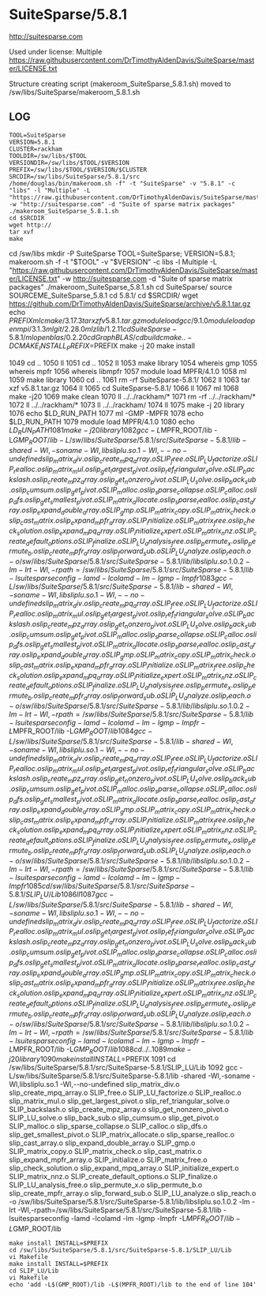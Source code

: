 SuiteSparse/5.8.1
========================

<http://suitesparse.com>

Used under license:
Multiple
<https://raw.githubusercontent.com/DrTimothyAldenDavis/SuiteSparse/master/LICENSE.txt>

Structure creating script (makeroom_SuiteSparse_5.8.1.sh) moved to /sw/libs/SuiteSparse/makeroom_5.8.1.sh

LOG
---

    TOOL=SuiteSparse
    VERSION=5.8.1
    CLUSTER=rackham
    TOOLDIR=/sw/libs/$TOOL
    VERSIONDIR=/sw/libs/$TOOL/$VERSION
    PREFIX=/sw/libs/$TOOL/$VERSION/$CLUSTER
    SRCDIR=/sw/libs/SuiteSparse/5.8.1/src
    /home/douglas/bin/makeroom.sh -f" -t "SuiteSparse" -v "5.8.1" -c "libs" -l "Multiple" -L "https://raw.githubusercontent.com/DrTimothyAldenDavis/SuiteSparse/master/LICENSE.txt" -w "http://suitesparse.com" -d "Suite of sparse matrix packages"
    ./makeroom_SuiteSparse_5.8.1.sh
    cd $SRCDIR
    wget http://
    tar xvf 
    make

cd /sw/libs
mkdir -P SuiteSparse
TOOL=SuiteSparse; VERSION=5.8.1; makeroom.sh -f -t "$TOOL" -v "$VERSION" -c libs -l Multiple -L "https://raw.githubusercontent.com/DrTimothyAldenDavis/SuiteSparse/master/LICENSE.txt" -w http://suitesparse.com -d "Suite of sparse matrix packages"
./makeroom_SuiteSparse_5.8.1.sh 
cd SuiteSparse/
source SOURCEME_SuiteSparse_5.8.1 
cd 5.8.1/
cd $SRCDIR/
wget https://github.com/DrTimothyAldenDavis/SuiteSparse/archive/v5.8.1.tar.gz
echo $PREFIX
ml cmake/3.17.3
tar xzf v5.8.1.tar.gz 
module load gcc/9.1.0
module load openmpi/3.1.3
ml git/2.28.0
ml zlib/1.2.11
cd SuiteSparse-5.8.1/
ml openblas/0.2.20
cd GraphBLAS/
cd build
cmake .. -DCMAKE_INSTALL_PREFIX=$PREFIX
make -j 20
make install

1049  cd ..
1050  ll
1051  cd ..
1052  ll
1053  make library
1054  whereis gmp
1055  whereis mpfr
1056  whereis libmpfr
1057  module load MPFR/4.1.0
1058  ml
1059  make library
1060  cd ..
1061  rm -rf SuiteSparse-5.8.1/
1062  ll
1063  tar xzf v5.8.1.tar.gz 
1064  ll
1065  cd SuiteSparse-5.8.1/
1066  ll
1067  ml
1068  make -j20
1069  make clean
1070  ll ../../rackham/*
1071  rm -rf ../../rackham/*
1072  ll ../../rackham/*
1073  ll ../../rackham/
1074  ll
1075  make -j 20 library
1076  echo $LD_RUN_PATH
1077  ml -GMP -MPFR
1078  echo $LD_RUN_PATH
1079  module load MPFR/4.1.0
1080  echo $LD_RUN_PATH
1081  make -j 20 library
1082  gcc -L$MPFR_ROOT/lib -L$GMP_ROOT/lib -L/sw/libs/SuiteSparse/5.8.1/src/SuiteSparse-5.8.1/lib -shared -Wl,-soname -Wl,libsliplu.so.1 -Wl,--no-undefined slip_matrix_div.o slip_create_mpq_array.o SLIP_free.o SLIP_LU_factorize.o SLIP_realloc.o slip_matrix_mul.o slip_get_largest_pivot.o slip_ref_triangular_solve.o SLIP_backslash.o slip_create_mpz_array.o slip_get_nonzero_pivot.o SLIP_LU_solve.o slip_back_sub.o slip_cumsum.o slip_get_pivot.o SLIP_malloc.o slip_sparse_collapse.o SLIP_calloc.o slip_dfs.o slip_get_smallest_pivot.o SLIP_matrix_allocate.o slip_sparse_realloc.o slip_cast_array.o slip_expand_double_array.o SLIP_gmp.o SLIP_matrix_copy.o SLIP_matrix_check.o slip_cast_matrix.o slip_expand_mpfr_array.o SLIP_initialize.o SLIP_matrix_free.o slip_check_solution.o slip_expand_mpq_array.o SLIP_initialize_expert.o SLIP_matrix_nnz.o SLIP_create_default_options.o SLIP_finalize.o SLIP_LU_analysis_free.o slip_permute_x.o slip_permute_b.o slip_create_mpfr_array.o slip_forward_sub.o SLIP_LU_analyze.o slip_reach.o -o /sw/libs/SuiteSparse/5.8.1/src/SuiteSparse-5.8.1/lib/libsliplu.so.1.0.2 -lm -lrt -Wl,-rpath=/sw/libs/SuiteSparse/5.8.1/src/SuiteSparse-5.8.1/lib -lsuitesparseconfig -lamd -lcolamd -lm -lgmp -lmpfr
1083  gcc -L/sw/libs/SuiteSparse/5.8.1/src/SuiteSparse-5.8.1/lib -shared -Wl,-soname -Wl,libsliplu.so.1 -Wl,--no-undefined slip_matrix_div.o slip_create_mpq_array.o SLIP_free.o SLIP_LU_factorize.o SLIP_realloc.o slip_matrix_mul.o slip_get_largest_pivot.o slip_ref_triangular_solve.o SLIP_backslash.o slip_create_mpz_array.o slip_get_nonzero_pivot.o SLIP_LU_solve.o slip_back_sub.o slip_cumsum.o slip_get_pivot.o SLIP_malloc.o slip_sparse_collapse.o SLIP_calloc.o slip_dfs.o slip_get_smallest_pivot.o SLIP_matrix_allocate.o slip_sparse_realloc.o slip_cast_array.o slip_expand_double_array.o SLIP_gmp.o SLIP_matrix_copy.o SLIP_matrix_check.o slip_cast_matrix.o slip_expand_mpfr_array.o SLIP_initialize.o SLIP_matrix_free.o slip_check_solution.o slip_expand_mpq_array.o SLIP_initialize_expert.o SLIP_matrix_nnz.o SLIP_create_default_options.o SLIP_finalize.o SLIP_LU_analysis_free.o slip_permute_x.o slip_permute_b.o slip_create_mpfr_array.o slip_forward_sub.o SLIP_LU_analyze.o slip_reach.o -o /sw/libs/SuiteSparse/5.8.1/src/SuiteSparse-5.8.1/lib/libsliplu.so.1.0.2 -lm -lrt -Wl,-rpath=/sw/libs/SuiteSparse/5.8.1/src/SuiteSparse-5.8.1/lib -lsuitesparseconfig -lamd -lcolamd -lm -lgmp -lmpfr -L$MPFR_ROOT/lib -L$GMP_ROOT/lib 
1084  gcc -L/sw/libs/SuiteSparse/5.8.1/src/SuiteSparse-5.8.1/lib -shared -Wl,-soname -Wl,libsliplu.so.1 -Wl,--no-undefined slip_matrix_div.o slip_create_mpq_array.o SLIP_free.o SLIP_LU_factorize.o SLIP_realloc.o slip_matrix_mul.o slip_get_largest_pivot.o slip_ref_triangular_solve.o SLIP_backslash.o slip_create_mpz_array.o slip_get_nonzero_pivot.o SLIP_LU_solve.o slip_back_sub.o slip_cumsum.o slip_get_pivot.o SLIP_malloc.o slip_sparse_collapse.o SLIP_calloc.o slip_dfs.o slip_get_smallest_pivot.o SLIP_matrix_allocate.o slip_sparse_realloc.o slip_cast_array.o slip_expand_double_array.o SLIP_gmp.o SLIP_matrix_copy.o SLIP_matrix_check.o slip_cast_matrix.o slip_expand_mpfr_array.o SLIP_initialize.o SLIP_matrix_free.o slip_check_solution.o slip_expand_mpq_array.o SLIP_initialize_expert.o SLIP_matrix_nnz.o SLIP_create_default_options.o SLIP_finalize.o SLIP_LU_analysis_free.o slip_permute_x.o slip_permute_b.o slip_create_mpfr_array.o slip_forward_sub.o SLIP_LU_analyze.o slip_reach.o -o /sw/libs/SuiteSparse/5.8.1/src/SuiteSparse-5.8.1/lib/libsliplu.so.1.0.2 -lm -lrt -Wl,-rpath=/sw/libs/SuiteSparse/5.8.1/src/SuiteSparse-5.8.1/lib -lsuitesparseconfig -lamd -lcolamd -lm -lgmp -lmpfr
1085  cd /sw/libs/SuiteSparse/5.8.1/src/SuiteSparse-5.8.1/SLIP_LU/Lib
1086  ll
1087  gcc -L/sw/libs/SuiteSparse/5.8.1/src/SuiteSparse-5.8.1/lib -shared -Wl,-soname -Wl,libsliplu.so.1 -Wl,--no-undefined slip_matrix_div.o slip_create_mpq_array.o SLIP_free.o SLIP_LU_factorize.o SLIP_realloc.o slip_matrix_mul.o slip_get_largest_pivot.o slip_ref_triangular_solve.o SLIP_backslash.o slip_create_mpz_array.o slip_get_nonzero_pivot.o SLIP_LU_solve.o slip_back_sub.o slip_cumsum.o slip_get_pivot.o SLIP_malloc.o slip_sparse_collapse.o SLIP_calloc.o slip_dfs.o slip_get_smallest_pivot.o SLIP_matrix_allocate.o slip_sparse_realloc.o slip_cast_array.o slip_expand_double_array.o SLIP_gmp.o SLIP_matrix_copy.o SLIP_matrix_check.o slip_cast_matrix.o slip_expand_mpfr_array.o SLIP_initialize.o SLIP_matrix_free.o slip_check_solution.o slip_expand_mpq_array.o SLIP_initialize_expert.o SLIP_matrix_nnz.o SLIP_create_default_options.o SLIP_finalize.o SLIP_LU_analysis_free.o slip_permute_x.o slip_permute_b.o slip_create_mpfr_array.o slip_forward_sub.o SLIP_LU_analyze.o slip_reach.o -o /sw/libs/SuiteSparse/5.8.1/src/SuiteSparse-5.8.1/lib/libsliplu.so.1.0.2 -lm -lrt -Wl,-rpath=/sw/libs/SuiteSparse/5.8.1/src/SuiteSparse-5.8.1/lib -lsuitesparseconfig -lamd -lcolamd -lm -lgmp -lmpfr -L$MPFR_ROOT/lib -L$GMP_ROOT/lib 
1088  cd ../..
1089  make -j 20 library
1090  make install INSTALL=$PREFIX
1091  cd /sw/libs/SuiteSparse/5.8.1/src/SuiteSparse-5.8.1/SLIP_LU/Lib
1092  gcc -L/sw/libs/SuiteSparse/5.8.1/src/SuiteSparse-5.8.1/lib -shared -Wl,-soname -Wl,libsliplu.so.1 -Wl,--no-undefined slip_matrix_div.o slip_create_mpq_array.o SLIP_free.o SLIP_LU_factorize.o SLIP_realloc.o slip_matrix_mul.o slip_get_largest_pivot.o slip_ref_triangular_solve.o SLIP_backslash.o slip_create_mpz_array.o slip_get_nonzero_pivot.o SLIP_LU_solve.o slip_back_sub.o slip_cumsum.o slip_get_pivot.o SLIP_malloc.o slip_sparse_collapse.o SLIP_calloc.o slip_dfs.o slip_get_smallest_pivot.o SLIP_matrix_allocate.o slip_sparse_realloc.o slip_cast_array.o slip_expand_double_array.o SLIP_gmp.o SLIP_matrix_copy.o SLIP_matrix_check.o slip_cast_matrix.o slip_expand_mpfr_array.o SLIP_initialize.o SLIP_matrix_free.o slip_check_solution.o slip_expand_mpq_array.o SLIP_initialize_expert.o SLIP_matrix_nnz.o SLIP_create_default_options.o SLIP_finalize.o SLIP_LU_analysis_free.o slip_permute_x.o slip_permute_b.o slip_create_mpfr_array.o slip_forward_sub.o SLIP_LU_analyze.o slip_reach.o -o /sw/libs/SuiteSparse/5.8.1/src/SuiteSparse-5.8.1/lib/libsliplu.so.1.0.2 -lm -lrt -Wl,-rpath=/sw/libs/SuiteSparse/5.8.1/src/SuiteSparse-5.8.1/lib -lsuitesparseconfig -lamd -lcolamd -lm -lgmp -lmpfr -L$MPFR_ROOT/lib -L$GMP_ROOT/lib 

    make install INSTALL=$PREFIX
    cd /sw/libs/SuiteSparse/5.8.1/src/SuiteSparse-5.8.1/SLIP_LU/Lib
    vi Makefile 
    make install INSTALL=$PREFIX
    cd SLIP_LU/Lib
    vi Makefile 
    echo 'add -L$(GMP_ROOT)/lib -L$(MPFR_ROOT)/lib to the end of line 104'
